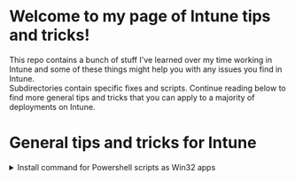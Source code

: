 # Welcome to my page of Intune tips and tricks!
This repo contains a bunch of stuff I've learned over my time working in Intune and some of these things might help you with any issues you find in Intune.<br>
Subdirectories contain specific fixes and scripts. Continue reading below to find more general tips and tricks that you can apply to a majority of deployments on Intune. 

# General tips and tricks for Intune 

<details>
<summary>Install command for Powershell scripts as Win32 apps</summary><br>
I see a lot of people online recommending the below as the install command for PS scripts deployed as Win32 apps.<br>

```powershell.exe -noprofile -executionpolicy bypass -file .\SCRIPT.ps1```

However, this uses a 32-bit Powershell host. This is fine if you're deploying to 32 bit machines, but you're more likely to be deploying to 64 bit machines. 
With a 32-bit Powershell host, we are limited on the cmdlets we can use. Instead of the above install command, use this instead to initiate as a 64-bit host.<br>

```%WINDIR%\sysnative\WindowsPowerShell\v1.0\powershell.exe -noprofile -executionpolicy bypass -windowstyle hidden -file .\SCRIPT.ps1```

I have also included the flag to keep the window style hidden since many cmdlets in 64 bit create a Powershell window, which you wouldn't want an end user to see. 
</details>
